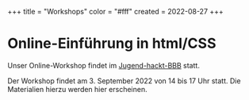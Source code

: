 +++
title = "Workshops"
color = "#fff"
created = 2022-08-27
+++

<script lang="ts">
  import Figure from '$lib/components/Figure.svelte';
</script>

# Online-Einführung in html/CSS

Unser Online-Workshop findet im [Jugend-hackt-BBB](https://meet.alpaka.live/jh-lab-berlin) statt.

Der Workshop findet am 3. September 2022 von 14 bis 17 Uhr statt. Die Materialien hierzu werden hier erscheinen.
